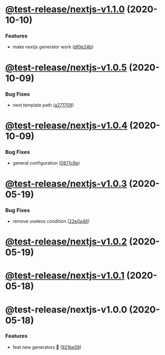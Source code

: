 # [@test-release/nextjs-v1.1.0](https://github.com/developer239/test-release/compare/@test-release/nextjs-v1.0.5...@test-release/nextjs-v1.1.0) (2020-10-10)


### Features

* make nextjs generator work ([df0e24b](https://github.com/developer239/test-release/commit/df0e24b402bf4633816b569916fdc0c57bfa9e28))

# [@test-release/nextjs-v1.0.5](https://github.com/developer239/test-release/compare/@test-release/nextjs-v1.0.4...@test-release/nextjs-v1.0.5) (2020-10-09)


### Bug Fixes

* next template path ([a271709](https://github.com/developer239/test-release/commit/a271709332e5aff658b31972bd629ffeaabb5230))

# [@test-release/nextjs-v1.0.4](https://github.com/developer239/test-release/compare/@test-release/nextjs-v1.0.3...@test-release/nextjs-v1.0.4) (2020-10-09)


### Bug Fixes

* general configuration ([0871c8e](https://github.com/developer239/test-release/commit/0871c8e20b441a959ba4db381b39141682024d87))

# [@test-release/nextjs-v1.0.3](https://github.com/developer239/test-release/compare/@test-release/nextjs-v1.0.2...@test-release/nextjs-v1.0.3) (2020-05-19)


### Bug Fixes

* remove useless condition ([22e0a46](https://github.com/developer239/test-release/commit/22e0a461366075c70c50222d79149b5f70702a74))

# [@test-release/nextjs-v1.0.2](https://github.com/developer239/test-release/compare/@test-release/nextjs-v1.0.1...@test-release/nextjs-v1.0.2) (2020-05-19)

# [@test-release/nextjs-v1.0.1](https://github.com/developer239/test-release/compare/@test-release/nextjs-v1.0.0...@test-release/nextjs-v1.0.1) (2020-05-18)

# @test-release/nextjs-v1.0.0 (2020-05-18)


### Features

* feat new generators 🚀 ([921be59](https://github.com/developer239/test-release/commit/921be594daa33c441152bedeadd92f62c386b32a))
